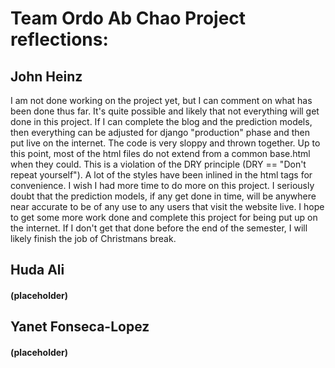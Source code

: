 # Team Ordo Ab Chao Project reflections: 
  ## John Heinz
  I am not done working on the project yet, but I can comment on what has been done thus far. It's 
  quite possible and likely that not everything will get done in this project. If I can complete the blog 
  and the prediction models, then everything can be adjusted for django "production" phase and then put 
  live on the internet. The code is very sloppy and thrown together. Up to this point, most of the html 
  files do not extend from a common base.html when they could. This is a violation of the DRY principle 
  (DRY == "Don't repeat yourself"). A lot of the styles have been inlined in the html tags for convenience. 
  I wish I had more time to do more on this project. I seriously doubt that the prediction models, if any 
  get done in time, will be anywhere near accurate to be of any use to any users that visit the website 
  live. I hope to get some more work done and complete this project for being put up on the internet. If 
  I don't get that done before the end of the semester, I will likely finish the job of Christmans break.
  ## Huda Ali 
  #### (placeholder)
  ## Yanet Fonseca-Lopez
  #### (placeholder)
